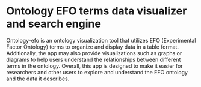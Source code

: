 # Ontology EFO terms data visualizer and search engine

Ontology-efo is an ontology visualization tool that utilizes EFO (Experimental Factor Ontology) terms to organize and
display data in a table format. Additionally, the app may also provide visualizations such as graphs or diagrams to help
users understand the relationships between different terms in the ontology. Overall, this app is designed to make it
easier for researchers and other users to explore and understand the EFO ontology and the data it describes.
